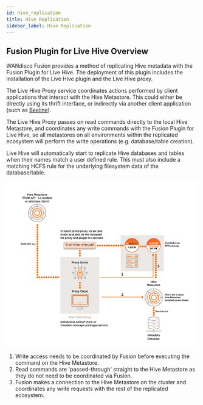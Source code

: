 ```yaml
---
id: hive_replication
title: Hive Replication
sidebar_label: Hive Replication
---
```


## Fusion Plugin for Live Hive Overview

WANdisco Fusion provides a method of replicating Hive metadata with the Fusion Plugin for Live Hive. The deployment of this plugin includes the installation of the Live Hive plugin and the Live Hive proxy.

The Live Hive Proxy service coordinates actions performed by client applications that interact with the Hive Metastore. This could either be directly using its thrift interface, or indirectly via another client application (such as [Beeline](https://cwiki.apache.org/confluence/display/Hive/HiveServer2+Clients#HiveServer2Clients-Beeline%E2%80%93CommandLineShell)).

The Live Hive Proxy passes on read commands directly to the local Hive Metastore, and coordinates any write commands with the Fusion Plugin for Live Hive, so all metastores on all environments within the replicated ecosystem will perform the write operations (e.g. database/table creation).

Live Hive will automatically start to replicate Hive databases and tables when their names match a user defined rule. This must also include a matching HCFS rule for the underlying filesystem data of the database/table.

![Live Hive Replication - workflow example](../assets/arch_live_hive.png)

1. Write access needs to be coordinated by Fusion before executing the command on the Hive Metastore.
1. Read commands are 'passed-through' straight to the Hive Metastore as they do not need to be coordinated via Fusion.
1. Fusion makes a connection to the Hive Metastore on the cluster and coordinates any write requests with the rest of the replicated ecosystem.
